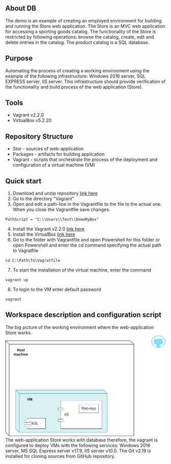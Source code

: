 ## About DB
The demo is an example of creating an employed environment for building and running the Store web application. The Store is an MVC web application for accessing a sporting goods catalog. The functionality of the Store is restricted by following operations: browse the catalog, create, edit and delete entries in the catalog. The product catalog is a SQL database.

## Purpose 
Automating the process of creating a working environment using the example of the following infrastructure: Windows 2016 server, SQL EXPRESS server, IIS server. This infrastructure should provide verification of the functionality and build process of the web application (Store).

## Tools
* Vagrant v2.2.0
* VirtualBox v5.2.20

## Repository Structure  
* Stor - sources of web-application
* Packages - artifacts for building application 
* Vagrant - scripts that orchestrate the process of the deployment and configuration of a virtual machine (VM) 

## Quick start
1. Download and unzip repository [link here](https://github.com/zakhar1111/DB.git)
2. Go to the directory "Vagrant"
3. Open and edit a path-line in the Vagrantfile to the file to the actual one. When you close the Vagrantfile save changes.
  ```
  PathScript = "C:\\Users\\Test\\DemoMyBox"
  ```
4. Install the Vagrant v2.2.0 [link here](https://wwww.vagrantup.com/downloads.html)
5. Install the VirtualBox [link here](https://www.virtualbox.org/wiki/Downloads)
6. Go to the folder with Vagrantfile and open Powershell for this folder or open Powershell and enter the cd command specifying the actual path to Vagratfile
  ```
  cd C:\Path\To\Vagratfile
  ```
7. To start the installation of the virtual machine, enter the command
  ```
  vagrant up
  ```
8. To login to the VM enter default password
  ```
  vagrant
  ```

## Workspace description and configuration script
The big picture of the working environment where the web-application Store works.
![image](https://github.com/zakhar1111/zakhar1111/blob/master/Scheme.png)
The  web-application Store works with database therefore, the vagrant is configured to deploy VMs with the following services: Windows 2016 server, MS SQL Express server v17.9, IIS server v10.0. 
The Git v2.19 is installed for cloning sources from GitHub repository.
